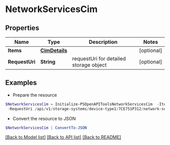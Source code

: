 # NetworkServicesCim
## Properties

Name | Type | Description | Notes
------------ | ------------- | ------------- | -------------
**Items** | [**CimDetails**](CimDetails.md) |  | [optional] 
**RequestUri** | **String** | requestUri for detailed storage object | [optional] 

## Examples

- Prepare the resource
```powershell
$NetworkServicesCim = Initialize-PSOpenAPIToolsNetworkServicesCim  -Items null `
 -RequestUri /api/v1/storage-systems/device-type1/7CE751P312/network-services/cim
```

- Convert the resource to JSON
```powershell
$NetworkServicesCim | ConvertTo-JSON
```

[[Back to Model list]](../README.md#documentation-for-models) [[Back to API list]](../README.md#documentation-for-api-endpoints) [[Back to README]](../README.md)

